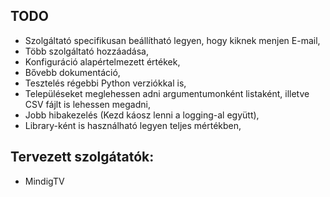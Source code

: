 ## TODO

- Szolgáltató specifikusan beállítható legyen, hogy kiknek menjen E-mail,
- Több szolgáltató hozzáadása,
- Konfiguráció alapértelmezett értékek,
- Bővebb dokumentáció,
- Tesztelés régebbi Python verziókkal is,
- Településeket meglehessen adni argumentumonként listaként, illetve CSV fájlt is lehessen megadni,
- Jobb hibakezelés (Kezd káosz lenni a logging-al együtt),
- Library-ként is használható legyen teljes mértékben,


## Tervezett szolgátatók:
- MindigTV
